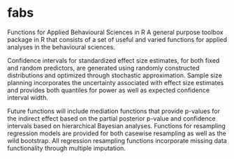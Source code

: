 # fabs
Functions for Applied Behavioural Sciences in R
A general purpose toolbox package in R that consists of a set of useful and varied functions for applied analyses in the behavioural sciences. 

Confidence intervals for standardized effect size estimates, for both fixed and random predictors, are generated using randomly constructed distributions and optimized through stochastic approximation. Sample size planning incorporates the uncertainty
associated with effect size estimates and provides both quantiles for power as well as expected confidence interval width. 

Future functions will include mediation functions that provide p-values for the indirect effect based on the partial posterior p-value and confidence intervals based on hierarchical Bayesian analyses. Functions for resampling regression models are provided for both casewise resampling as well as the wild bootstrap. All regression resampling functions incorporate missing data functionality through multiple imputation.
